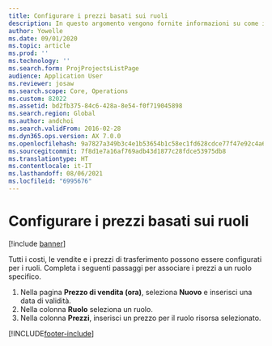 ```yaml
---
title: Configurare i prezzi basati sui ruoli
description: In questo argomento vengono fornite informazioni su come impostare le dimensioni di determinazione dei prezzi per ruoli specifici.
author: Yowelle
ms.date: 09/01/2020
ms.topic: article
ms.prod: ''
ms.technology: ''
ms.search.form: ProjProjectsListPage
audience: Application User
ms.reviewer: josaw
ms.search.scope: Core, Operations
ms.custom: 82022
ms.assetid: bd2fb375-84c6-428a-8e54-f0f719045898
ms.search.region: Global
ms.author: andchoi
ms.search.validFrom: 2016-02-28
ms.dyn365.ops.version: AX 7.0.0
ms.openlocfilehash: 9a7827a349b3c4e1b53654b1c58ec1fd628cdce77f47e92c4a61e62eae675ef9
ms.sourcegitcommit: 7f8d1e7a16af769adb43d1877c28fdce53975db8
ms.translationtype: HT
ms.contentlocale: it-IT
ms.lasthandoff: 08/06/2021
ms.locfileid: "6995676"
---
```

# <a name="set-up-role-based-pricing"></a>Configurare i prezzi basati sui ruoli

[!include [banner](../includes/banner.md)]

Tutti i costi, le vendite e i prezzi di trasferimento possono essere configurati per i ruoli. Completa i seguenti passaggi per associare i prezzi a un ruolo specifico.

1. Nella pagina **Prezzo di vendita (ora)**, seleziona **Nuovo** e inserisci una data di validità.
2. Nella colonna **Ruolo** seleziona un ruolo.
3. Nella colonna **Prezzi**, inserisci un prezzo per il ruolo risorsa selezionato.


[!INCLUDE[footer-include](../includes/footer-banner.md)]